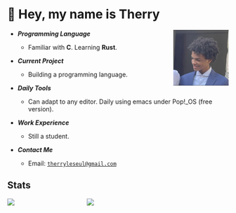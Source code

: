 # 👋 Hey, my name is Therry

<img align="right" width="25%" src="./IMG-2533.jpg"/>

- ***Programming Language***

  * Familiar with **C**. Learning **Rust**. 
  
- ***Current Project***

  * Building a programming language.

- ***Daily Tools***

  * Can adapt to any editor. Daily using emacs under Pop!_OS (free version).

- ***Work Experience***

  * Still a student.

- ***Contact Me***

  * Email: [`therryleseul@gmail.com`](mailto:therryleseul@gmail.com)

## Stats

<p>
<a href="https://github.com/TherryHilaire?tab=repositories"><img align="left" width="36%" src="https://github-readme-stats.vercel.app/api/top-langs/?username=TherryHilaire&layout=compact&hide=html,roff&exclude_repo=MacOS-Hackintosh&theme=gruvbox"/></a>
<a href="https://github.com/TherryHilaire"><img width="43%" src="https://github-readme-stats.vercel.app/api?username=TherryHilaire&show_icons=true&theme=gruvbox"/></a>
</p>
